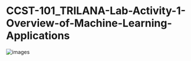 # CCST-101_TRILANA-Lab-Activity-1-Overview-of-Machine-Learning-Applications
![images](https://github.com/user-attachments/assets/c5bb8d04-a9c1-4fe3-9aff-eac551c2d240)
